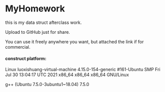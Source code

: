 # MyHomework

this is my data struct afterclass work.

Upload to GitHub just for share.

You can use it freely anywhere you want, but attached the link if for commercial.

#### construct platform: 

Linux luoxishuang-virtual-machine 4.15.0-154-generic #161-Ubuntu SMP Fri Jul 30 13:04:17 UTC 2021 x86_64 x86_64 x86_64 GNU/Linux

g++ (Ubuntu 7.5.0-3ubuntu1~18.04) 7.5.0